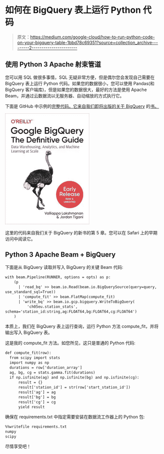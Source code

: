 # 如何在 BigQuery 表上运行 Python 代码

> 原文：<https://medium.com/google-cloud/how-to-run-python-code-on-your-bigquery-table-1bbd78c69351?source=collection_archive---------2----------------------->

## 使用 Python 3 Apache 射束管道

您可以用 SQL 做很多事情，SQL 无疑非常方便，但是偶尔您会发现自己需要在 BigQuery 表上运行 Python 代码。如果您的数据很小，您可以使用 Pandas(和 BigQuery 客户端库)，但是如果您的数据很大，最好的方法是使用 Apache Beam，并通过云数据流以无服务器、自动缩放的方式执行它。

下面是 GitHub 中示例的[完整代码。它来自我们即将出版的关于 BigQuery](https://github.com/GoogleCloudPlatform/bigquery-oreilly-book/blob/master/05_devel/statfit.ipynb) 的[书。](https://www.oreilly.com/library/view/google-bigquery-the/9781492044451/)

![](img/5865fb7cea3ec55be2a67112769eb562.png)

这里的代码来自我们关于 BigQuery 的新书的第 5 章。您可以在 Safari 上的早期访问中阅读它。

## Python 3 Apache Beam + BigQuery

下面是从 BigQuery 读取并写入 BigQuery 的关键 Beam 代码:

```
with beam.Pipeline(RUNNER, options = opts) as p:
    (p 
      | 'read_bq' >> beam.io.Read(beam.io.BigQuerySource(query=query, use_standard_sql=True))
      | 'compute_fit' >> beam.FlatMap(compute_fit)
      | 'write_bq' >> beam.io.gcp.bigquery.WriteToBigQuery(
          'ch05eu.station_stats', schema='station_id:string,ag:FLOAT64,bg:FLOAT64,cg:FLOAT64')
    )
```

本质上，我们在 BigQuery 表上运行查询，运行 Python 方法 compute_fit，并将输出写入 BigQuery 表。

这是我的 compute_fit 方法。如您所见，这只是普通的 Python 代码:

```
def compute_fit(row):
  from scipy import stats
  import numpy as np
  durations = row['duration_array']
  ag, bg, cg = stats.gamma.fit(durations)
  if np.isfinite(ag) and np.isfinite(bg) and np.isfinite(cg):
      result = {}
      result['station_id'] = str(row['start_station_id'])
      result['ag'] = ag
      result['bg'] = bg
      result['cg'] = cg
      yield result
```

确保在 requirements.txt 中指定需要安装在数据流工作器上的 Python 包:

```
%%writefile requirements.txt
numpy
scipy
```

尽情享受吧！